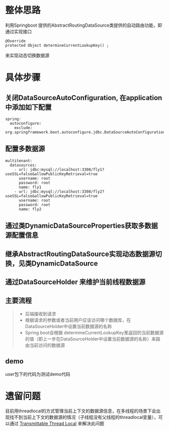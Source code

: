 # 整体思路

利用Springboot 提供的AbstractRoutingDataSource类提供的自动路由功能，即通过实现接口

```
@Override
protected Object determineCurrentLookupKey() ;
```
来实现动态切换数据源

# 具体步骤

## 关闭DataSourceAutoConfiguration, 在application中添加如下配置

```
spring:
  autoconfigure:
    exclude: org.springframework.boot.autoconfigure.jdbc.DataSourceAutoConfiguration
```

## 配置多数据源

```aidl
multitenant:
  datasources:
    - url: jdbc:mysql://localhost:3308/fly1?useSSL=false&allowPublicKeyRetrieval=true
      username: root
      password: root
      name: fly1
    - url: jdbc:mysql://localhost:3308/fly2?useSSL=false&allowPublicKeyRetrieval=true
      username: root
      password: root
      name: fly2
```

## 通过类DynamicDataSourceProperties获取多数据源配置信息

## 继承AbstractRoutingDataSource实现动态数据源切换，见类DynamicDataSource

## 通过DataSourceHolder 来维护当前线程数据源

## 主要流程
> * 后端接收到请求
> * 根据请求的参数或者当前用户应该访问哪个数据库，在DataSourceHolder中设置当前数据源的名称
> * Spring boot会根据 determineCurrentLookupKey里返回的当前数据源的值（即上一步在DataSourceHolder中设置当前数据源的名称）来路由当前访问的数据源

## demo
user包下的代码为测试demo代码

# 遗留问题

目前用threadlocal的方式管理当前上下文的数据源信息，在多线程的场景下会出现找不到当前上下文的数据源的情况（子线程没有父线程的threadlocal变量），可以通过 [Transmittable Thread Local](https://github.com/alibaba/transmittable-thread-local) 来解决此问题


